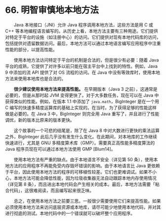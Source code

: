 # 66. 明智审慎地本地方法

　　Java 本地接口（JNI）允许 Java 程序调用本地方法，这些方法是用 C 或 C++ 等本地编程语言编写的。从历史上看，本地方法主要有三种用途。它们提供对特定于平台的设施（如注册中心）的访问。它们提供对现有本地代码库的访问，包括提供对遗留数据访问。最后，本地方法可以通过本地语言编写应用程序中注重性能的部分，以提高性能。

　　使用本地方法访问特定于平台的机制是合法的，但是很少有必要：随着 Java 平台的成熟，它提供了对许多以前只能在宿主平台中上找到的特性。例如，Java 9 中添加的流 API 提供了对 OS 流程的访问。在 Java 中没有等效库时，使用本地方法来使用本地库也是合法的。

　　**很少建议使用本地方法来提高性能。** 在早期版本（Java 3 之前），这通常是必要的，但是从那时起 JVM 变得更快了。对于大多数任务，现在可以在 Java 中获得类似的性能。例如，在版本 1.1 中添加了 `java.math`，BigInteger 是在一个用 C 编写的快速多精度运算库的基础上实现的。在当时，为了获得足够的性能这样做是必要的。在 Java 3 中，BigInteger 则完全用 Java 重写了，并且进行了性能调优，新的版本比原来的版本更快。

　　这个故事的一个可悲的结尾是，除了在 Java 8 中对大数进行更快的乘法运算之外，BigInteger 此后几乎没有发生什么变化。在此期间，对本地库的工作继续快速进行，尤其是 GNU 多精度算术库（GMP）。需要真正高性能多精度算法的 Java 程序员现在可以通过本地方法使用 GMP [Blum14]。

　　使用本地方法有严重的缺点。由于本地语言不安全（详见第 50 条），使用本地方法的应用程序不再能免受内存毁坏错误的影响。由于本地语言比 Java 更依赖于平台，因此使用本地方法的程序的可移植性较差。它们也更难调试。如果不小心，本地方法可能会降低性能，因为垃圾收集器无法自动跟踪本地内存使用情况（详见第 8 条），而且进出本地代码会产生相关的成本。最后，本地方法需要「粘合代码」，这很难阅读，而且编写起来很乏味。

　　总之，在使用本地方法之前要三思。一般很少需要使用它们来提高性能。如果必须使用本地方法来访问底层资源或本地库，请尽可能少地使用本地代码，并对其进行彻底的测试。本地代码中的一个错误就可以破坏整个应用程序。

